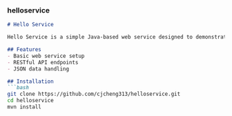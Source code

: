 
### helloservice
```markdown
# Hello Service

Hello Service is a simple Java-based web service designed to demonstrate basic web service concepts and implementations.

## Features
- Basic web service setup
- RESTful API endpoints
- JSON data handling

## Installation
```bash
git clone https://github.com/cjcheng313/helloservice.git
cd helloservice
mvn install

